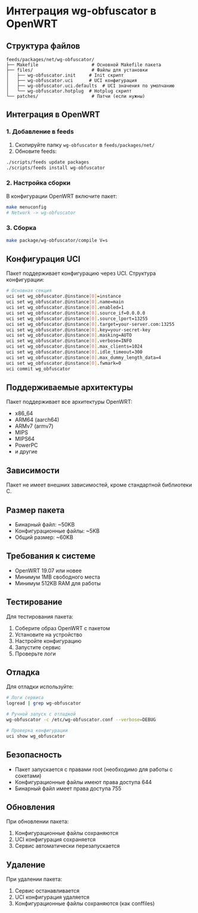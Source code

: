 # Интеграция wg-obfuscator в OpenWRT

## Структура файлов

```
feeds/packages/net/wg-obfuscator/
├── Makefile                    # Основной Makefile пакета
├── files/                      # Файлы для установки
│   ├── wg-obfuscator.init     # Init скрипт
│   ├── wg-obfuscator.uci      # UCI конфигурация
│   ├── wg-obfuscator.uci.defaults  # UCI значения по умолчанию
│   └── wg-obfuscator.hotplug  # Hotplug скрипт
└── patches/                    # Патчи (если нужны)
```

## Интеграция в OpenWRT

### 1. Добавление в feeds

1. Скопируйте папку `wg-obfuscator` в `feeds/packages/net/`
2. Обновите feeds:
```bash
./scripts/feeds update packages
./scripts/feeds install wg-obfuscator
```

### 2. Настройка сборки

В конфигурации OpenWRT включите пакет:
```bash
make menuconfig
# Network -> wg-obfuscator
```

### 3. Сборка

```bash
make package/wg-obfuscator/compile V=s
```

## Конфигурация UCI

Пакет поддерживает конфигурацию через UCI. Структура конфигурации:

```bash
# Основная секция
uci set wg_obfuscator.@instance[0]=instance
uci set wg_obfuscator.@instance[0].name=main
uci set wg_obfuscator.@instance[0].enabled=1
uci set wg_obfuscator.@instance[0].source_if=0.0.0.0
uci set wg_obfuscator.@instance[0].source_lport=13255
uci set wg_obfuscator.@instance[0].target=your-server.com:13255
uci set wg_obfuscator.@instance[0].key=your-secret-key
uci set wg_obfuscator.@instance[0].masking=AUTO
uci set wg_obfuscator.@instance[0].verbose=INFO
uci set wg_obfuscator.@instance[0].max_clients=1024
uci set wg_obfuscator.@instance[0].idle_timeout=300
uci set wg_obfuscator.@instance[0].max_dummy_length_data=4
uci set wg_obfuscator.@instance[0].fwmark=0
uci commit wg_obfuscator
```

## Поддерживаемые архитектуры

Пакет поддерживает все архитектуры OpenWRT:
- x86_64
- ARM64 (aarch64)
- ARMv7 (armv7)
- MIPS
- MIPS64
- PowerPC
- и другие

## Зависимости

Пакет не имеет внешних зависимостей, кроме стандартной библиотеки C.

## Размер пакета

- Бинарный файл: ~50KB
- Конфигурационные файлы: ~5KB
- Общий размер: ~60KB

## Требования к системе

- OpenWRT 19.07 или новее
- Минимум 1MB свободного места
- Минимум 512KB RAM для работы

## Тестирование

Для тестирования пакета:

1. Соберите образ OpenWRT с пакетом
2. Установите на устройство
3. Настройте конфигурацию
4. Запустите сервис
5. Проверьте логи

## Отладка

Для отладки используйте:
```bash
# Логи сервиса
logread | grep wg-obfuscator

# Ручной запуск с отладкой
wg-obfuscator -c /etc/wg-obfuscator.conf --verbose=DEBUG

# Проверка конфигурации
uci show wg_obfuscator
```

## Безопасность

- Пакет запускается с правами root (необходимо для работы с сокетами)
- Конфигурационные файлы имеют права доступа 644
- Бинарный файл имеет права доступа 755

## Обновления

При обновлении пакета:
1. Конфигурационные файлы сохраняются
2. UCI конфигурация сохраняется
3. Сервис автоматически перезапускается

## Удаление

При удалении пакета:
1. Сервис останавливается
2. UCI конфигурация удаляется
3. Конфигурационные файлы сохраняются (как conffiles)